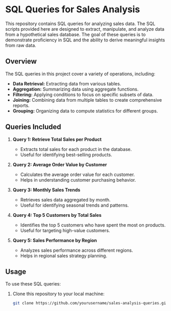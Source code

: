 # SQL Queries for Sales Analysis

This repository contains SQL queries for analyzing sales data. The SQL scripts provided here are designed to extract, manipulate, and analyze data from a hypothetical sales database. The goal of these queries is to demonstrate proficiency in SQL and the ability to derive meaningful insights from raw data.

## Overview

The SQL queries in this project cover a variety of operations, including:

- **Data Retrieval:** Extracting data from various tables.
- **Aggregation:** Summarizing data using aggregate functions.
- **Filtering:** Applying conditions to focus on specific subsets of data.
- **Joining:** Combining data from multiple tables to create comprehensive reports.
- **Grouping:** Organizing data to compute statistics for different groups.

## Queries Included

1. **Query 1: Retrieve Total Sales per Product**
   - Extracts total sales for each product in the database.
   - Useful for identifying best-selling products.

2. **Query 2: Average Order Value by Customer**
   - Calculates the average order value for each customer.
   - Helps in understanding customer purchasing behavior.

3. **Query 3: Monthly Sales Trends**
   - Retrieves sales data aggregated by month.
   - Useful for identifying seasonal trends and patterns.

4. **Query 4: Top 5 Customers by Total Sales**
   - Identifies the top 5 customers who have spent the most on products.
   - Useful for targeting high-value customers.

5. **Query 5: Sales Performance by Region**
   - Analyzes sales performance across different regions.
   - Helps in regional sales strategy planning.

## Usage

To use these SQL queries:

1. Clone this repository to your local machine:
   ```sh
   git clone https://github.com/yourusername/sales-analysis-queries.git
